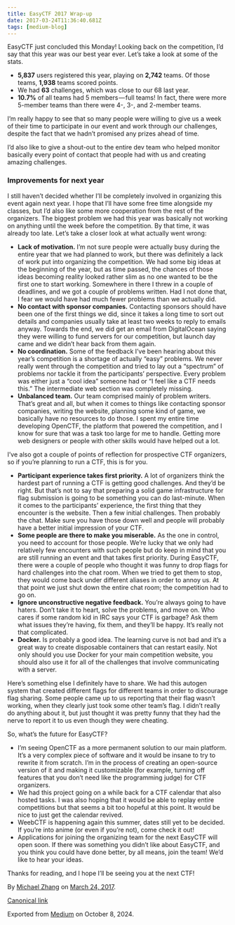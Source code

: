 ```yaml
---
title: EasyCTF 2017 Wrap-up
date: 2017-03-24T11:36:40.681Z
tags: [medium-blog]
---
```


<article class="h-entry">
  <section data-field="body" class="e-content">
    <section name="5ea1" class="section section--body section--first section--last">
      <div class="section-content">
        <div class="section-inner sectionLayout--insetColumn">
          <p name="398b" id="398b" class="graf graf--p graf-after--h3">EasyCTF just concluded this Monday! Looking
            back on the competition, I’d say that this year was our best year ever. Let’s take a look at some of the
            stats.</p>
          <ul class="postList">
            <li name="2082" id="2082" class="graf graf--li graf-after--p"><strong
                class="markup--strong markup--li-strong">5,837</strong> users registered this year, playing on <strong
                class="markup--strong markup--li-strong">2,742</strong> teams. Of those teams, <strong
                class="markup--strong markup--li-strong">1,938</strong> teams scored points.</li>
            <li name="0fe5" id="0fe5" class="graf graf--li graf-after--li">We had <strong
                class="markup--strong markup--li-strong">63</strong> challenges, which was close to our 68 last year.
            </li>
            <li name="1105" id="1105" class="graf graf--li graf-after--li"><strong
                class="markup--strong markup--li-strong">10.7%</strong> of all teams had 5 members — full teams! In
              fact, there were more 5-member teams than there were 4-, 3-, and 2-member teams.</li>
          </ul>
          <p name="9393" id="9393" class="graf graf--p graf-after--li">I’m really happy to see that so many people
            were willing to give us a week of their time to participate in our event and work through our challenges,
            despite the fact that we hadn’t promised any prizes ahead of time.</p>
          <p name="a95a" id="a95a" class="graf graf--p graf-after--p">I’d also like to give a shout-out to the entire
            dev team who helped monitor basically every point of contact that people had with us and creating amazing
            challenges.</p>
          <h3 name="17c6" id="17c6" class="graf graf--h3 graf-after--p">Improvements for next year</h3>
          <p name="80aa" id="80aa" class="graf graf--p graf-after--h3">I still haven’t decided whether I’ll be
            completely involved in organizing this event again next year. I hope that I’ll have some free time
            alongside my classes, but I’d also like some more cooperation from the rest of the organizers. The biggest
            problem we had this year was basically not working on anything until the week before the competition. By
            that time, it was already too late. Let’s take a closer look at what actually went wrong:</p>
          <ul class="postList">
            <li name="09a8" id="09a8" class="graf graf--li graf-after--p"><strong
                class="markup--strong markup--li-strong">Lack of motivation.</strong> I’m not sure people were
              actually busy during the entire year that we had planned to work, but there was definitely a lack of
              work put into organizing the competition. We had some big ideas at the beginning of the year, but as
              time passed, the chances of those ideas becoming reality looked rather slim as no one wanted to be the
              first one to start working. Somewhere in there I threw in a couple of deadlines, and we got a couple of
              problems written. Had I not done that, I fear we would have had much fewer problems than we actually
              did.</li>
            <li name="6dea" id="6dea" class="graf graf--li graf-after--li"><strong
                class="markup--strong markup--li-strong">No contact with sponsor companies.</strong> Contacting
              sponsors should have been one of the first things we did, since it takes a long time to sort out details
              and companies usually take at least two weeks to reply to emails anyway. Towards the end, we did get an
              email from DigitalOcean saying they were willing to fund servers for our competition, but launch day
              came and we didn’t hear back from them again.</li>
            <li name="135a" id="135a" class="graf graf--li graf-after--li"><strong
                class="markup--strong markup--li-strong">No coordination.</strong> Some of the feedback I’ve been
              hearing about this year’s competition is a shortage of actually “easy” problems. We never really went
              through the competition and tried to lay out a “spectrum” of problems nor tackle it from the
              participants’ perspective. Every problem was either just a “cool idea” someone had or “I feel like a CTF
              needs this.” The intermediate web section was completely missing.</li>
            <li name="f9eb" id="f9eb" class="graf graf--li graf-after--li"><strong
                class="markup--strong markup--li-strong">Unbalanced team.</strong> Our team comprised mainly of
              problem writers. That’s great and all, but when it comes to things like contacting sponsor companies,
              writing the website, planning some kind of game, we basically have no resources to do those. I spent my
              entire time developing OpenCTF, the platform that powered the competition, and I know for sure that was
              a task too large for me to handle. Getting more web designers or people with other skills would have
              helped out a lot.</li>
          </ul>
          <p name="e77f" id="e77f" class="graf graf--p graf-after--li">I’ve also got a couple of points of reflection
            for prospective CTF organizers, so if you’re planning to run a CTF, this is for you.</p>
          <ul class="postList">
            <li name="f14f" id="f14f" class="graf graf--li graf-after--p"><strong
                class="markup--strong markup--li-strong">Participant experience takes first priority.</strong> A lot
              of organizers think the hardest part of running a CTF is getting good challenges. And they’d be right.
              But that’s not to say that preparing a solid game infrastructure for flag submission is going to be
              something you can do last-minute. When it comes to the participants’ experience, the first thing that
              they encounter is the website. Then a few initial challenges. Then probably the chat. Make sure you have
              those down well and people will probably have a better initial impression of your CTF.</li>
            <li name="f87b" id="f87b" class="graf graf--li graf-after--li"><strong
                class="markup--strong markup--li-strong">Some people are there to make you miserable.</strong> As the
              one in control, you need to account for those people. We’re lucky that we only had relatively few
              encounters with such people but do keep in mind that you are still running an event and that takes first
              priority. During EasyCTF, there were a couple of people who thought it was funny to drop flags for hard
              challenges into the chat room. When we tried to get them to stop, they would come back under different
              aliases in order to annoy us. At that point we just shut down the entire chat room; the competition had
              to go on.</li>
            <li name="dd6b" id="dd6b" class="graf graf--li graf-after--li"><strong
                class="markup--strong markup--li-strong">Ignore unconstructive negative feedback.</strong> You’re
              always going to have haters. Don’t take it to heart, solve the problems, and move on. Who cares if some
              random kid in IRC says your CTF is garbage? Ask them what issues they’re having, fix them, and they’ll
              be happy. It’s really not that complicated.</li>
            <li name="2add" id="2add" class="graf graf--li graf-after--li"><strong
                class="markup--strong markup--li-strong">Docker.</strong> Is probably a good idea. The learning curve
              is not bad and it’s a great way to create disposable containers that can restart easily. Not only should
              you use Docker for your main competition website, you should also use it for all of the challenges that
              involve communicating with a server.</li>
          </ul>
          <p name="56ba" id="56ba" class="graf graf--p graf-after--li">Here’s something else I definitely have to
            share. We had this autogen system that created different flags for different teams in order to discourage
            flag sharing. Some people came up to us reporting that their flag wasn’t working, when they clearly just
            took some other team’s flag. I didn’t really do anything about it, but just thought it was pretty funny
            that they had the nerve to report it to us even though they were cheating.</p>
          <p name="683f" id="683f" class="graf graf--p graf-after--p">So, what’s the future for EasyCTF?</p>
          <ul class="postList">
            <li name="7263" id="7263" class="graf graf--li graf-after--p">I’m seeing OpenCTF as a more permanent
              solution to our main platform. It’s a very complex piece of software and it would be insane to try to
              rewrite it from scratch. I’m in the process of creating an open-source version of it and making it
              customizable (for example, turning off features that you don’t need like the programming judge) for CTF
              organizers.</li>
            <li name="b2ec" id="b2ec" class="graf graf--li graf-after--li">We had this project going on a while back
              for a CTF calendar that also hosted tasks. I was also hoping that it would be able to replay entire
              competitions but that seems a bit too hopeful at this point. It would be nice to just get the calendar
              revived.</li>
            <li name="bc5e" id="bc5e" class="graf graf--li graf-after--li">WeebCTF is happening again this summer,
              dates still yet to be decided. If you’re into anime (or even if you’re not), come check it out!</li>
            <li name="ff8a" id="ff8a" class="graf graf--li graf-after--li">Applications for joining the organizing
              team for the next EasyCTF will open soon. If there was something you didn’t like about EasyCTF, and you
              think you could have done better, by all means, join the team! We’d like to hear your ideas.</li>
          </ul>
          <p name="ef5b" id="ef5b" class="graf graf--p graf-after--li graf--trailing">Thanks for reading, and I hope
            I’ll be seeing you at the next CTF!</p>
        </div>
      </div>
    </section>
  </section>
  <footer>
    <p>By <a href="https://medium.com/@failedxyz" class="p-author h-card">Michael Zhang</a> on <a
        href="https://medium.com/p/4bbd1ca68877"><time class="dt-published" datetime="2017-03-24T11:36:40.681Z">March
          24, 2017</time></a>.</p>
    <p><a href="https://medium.com/@failedxyz/easyctf-2017-wrap-up-4bbd1ca68877" class="p-canonical">Canonical
        link</a></p>
    <p>Exported from <a href="https://medium.com">Medium</a> on October 8, 2024.</p>
  </footer>
</article>